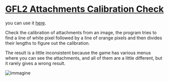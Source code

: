 # [GFL2 Attachments Calibration Check](https://morphthemoth.github.io/GFL2-Attachments-Calibration-Check/)

you can use it [here](https://morphthemoth.github.io/GFL2-Attachments-Calibration-Check/).

Check the calibration of attachments from an image, the program tries to find a line of white pixel followed by a line of orange pixels and then divides their lengths to figure out the calibration.

The result is a little inconsistent because the game has various menus where you can see the attachments, and all of them are a little different, but it rarely gives a wrong result.

![immagine](https://github.com/user-attachments/assets/432ad391-28c9-4319-b7c3-24b8958f5a03)
